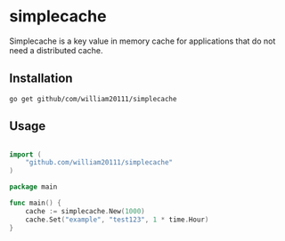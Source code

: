 # simplecache

Simplecache is a key value in memory cache for applications that do not need a distributed cache.

## Installation

```shell
go get github/com/william20111/simplecache
```

## Usage

```go

import (
    "github.com/william20111/simplecache"
)

package main

func main() {
    cache := simplecache.New(1000)
    cache.Set("example", "test123", 1 * time.Hour)
}
```
